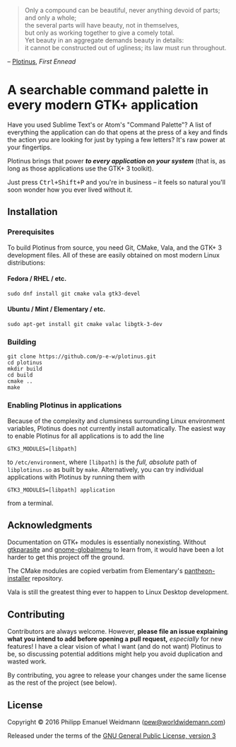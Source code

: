 > Only a compound can be beautiful, never anything devoid of parts; and only a whole;<br>
> the several parts will have beauty, not in themselves,<br>
> but only as working together to give a comely total.<br>
> Yet beauty in an aggregate demands beauty in details:<br>
> it cannot be constructed out of ugliness; its law must run throughout.

– [Plotinus](https://en.wikipedia.org/wiki/Plotinus), *First Ennead*


# A searchable command palette in every modern GTK+ application

Have you used Sublime Text's or Atom's "Command Palette"? A list of everything the application can do that opens at the press of a key and finds the action you are looking for just by typing a few letters? It's raw power at your fingertips.

Plotinus brings that power ***to every application on your system*** (that is, as long as those applications use the GTK+ 3 toolkit).

Just press <kbd>Ctrl+Shift+P</kbd> and you're in business – it feels so natural you'll soon wonder how you ever lived without it.


## Installation

### Prerequisites

To build Plotinus from source, you need Git, CMake, Vala, and the GTK+ 3 development files. All of these are easily obtained on most modern Linux distributions:

#### Fedora / RHEL / etc.

```
sudo dnf install git cmake vala gtk3-devel
```

#### Ubuntu / Mint / Elementary / etc.

```
sudo apt-get install git cmake valac libgtk-3-dev
```

### Building

```
git clone https://github.com/p-e-w/plotinus.git
cd plotinus
mkdir build
cd build
cmake ..
make
```

### Enabling Plotinus in applications

Because of the complexity and clumsiness surrounding Linux environment variables, Plotinus does not currently install automatically. The easiest way to enable Plotinus for all applications is to add the line

```
GTK3_MODULES=[libpath]
```

to `/etc/environment`, where `[libpath]` is the *full, absolute* path of `libplotinus.so` as built by `make`. Alternatively, you can try individual applications with Plotinus by running them with

```
GTK3_MODULES=[libpath] application
```

from a terminal.


## Acknowledgments

Documentation on GTK+ modules is essentially nonexisting. Without [gtkparasite](https://github.com/chipx86/gtkparasite) and [gnome-globalmenu](https://github.com/gnome-globalmenu/gnome-globalmenu) to learn from, it would have been a lot harder to get this project off the ground.

The CMake modules are copied verbatim from Elementary's [pantheon-installer](https://github.com/elementary/pantheon-installer) repository.

Vala is still the greatest thing ever to happen to Linux Desktop development.


## Contributing

Contributors are always welcome. However, **please file an issue explaining what you intend to add before opening a pull request,** *especially* for new features! I have a clear vision of what I want (and do not want) Plotinus to be, so discussing potential additions might help you avoid duplication and wasted work.

By contributing, you agree to release your changes under the same license as the rest of the project (see below).


## License

Copyright &copy; 2016 Philipp Emanuel Weidmann (<pew@worldwidemann.com>)

Released under the terms of the [GNU General Public License, version 3](https://gnu.org/licenses/gpl.html)

